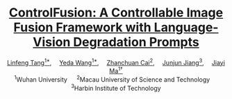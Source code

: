 <div align="center">
    <h1>
    <a href="https://arxiv.org/pdf/2503.23356?" target="_blank">ControlFusion: A Controllable Image Fusion Framework with Language-Vision Degradation Prompts</a>
    </h1>
    <div>
        <a href='https://github.com/Linfeng-Tang' target='_blank'>Linfeng Tang<sup>1*</sup></a>,&emsp;
        <a href='#' target='_blank'>Yeda Wang<sup>1*</sup></a>,&emsp;
        <a href='#' target='_blank'>Zhanchuan Cai<sup>2</sup></a>,&emsp;
        <a href='#' target='_blank'>Junjun Jiang<sup>3</sup></a>,&emsp;
        <a href='https://sites.google.com/site/jiayima2013' target='_blank'>Jiayi Ma<sup>1&#8224</sup></a>
    </div>
    <div>
        <sup>1</sup>Wuhan University &emsp;
        <sup>2</sup>Macau University of Science and Technology &emsp;
        <sup>3</sup>Harbin Institute of Technology
    </div>
    <!-- <div>
        <h4 align="center">
            <a href="https://github.com/Linfeng-Tang/ControlFusion" target='_blank'>
                <img src="https://img.shields.io/badge/🌟-Code-blue" style="padding-right: 20px;">
            </a>
            <a href="https://arxiv.org/pdf/2503.23356?" target='_blank'>
                <img src="https://img.shields.io/badge/arXiv-2503.23356-b31b1b.svg" style="padding-right: 20px;">
            </a>
        </h4>
    </div> -->
</div>
